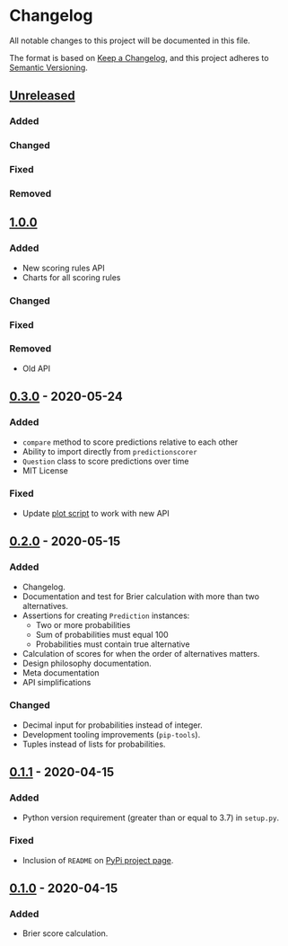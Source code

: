 <!-- markdownlint-disable MD024 -->

# Changelog

All notable changes to this project will be documented in this file.

The format is based on [Keep a Changelog](https://keepachangelog.com/en/1.0.0/), and this project adheres to [Semantic Versioning](https://semver.org/spec/v2.0.0.html).

## [Unreleased]

### Added

### Changed

### Fixed

### Removed

## [1.0.0]

### Added

- New scoring rules API
- Charts for all scoring rules

### Changed

### Fixed

### Removed

- Old API

## [0.3.0] - 2020-05-24

### Added

- `compare` method to score predictions relative to each other
- Ability to import directly from `predictionscorer`
- `Question` class to score predictions over time
- MIT License

### Fixed

- Update [plot script](plot.py) to work with new API

## [0.2.0] - 2020-05-15

### Added

- Changelog.
- Documentation and test for Brier calculation with more than two alternatives.
- Assertions for creating `Prediction` instances:
  - Two or more probabilities
  - Sum of probabilities must equal 100
  - Probabilities must contain true alternative
- Calculation of scores for when the order of alternatives matters.
- Design philosophy documentation.
- Meta documentation
- API simplifications

### Changed

- Decimal input for probabilities instead of integer.
- Development tooling improvements (`pip-tools`).
- Tuples instead of lists for probabilities.

## [0.1.1] - 2020-04-15

### Added

- Python version requirement (greater than or equal to 3.7) in `setup.py`.

### Fixed

- Inclusion of `README` on [PyPi project page](https://pypi.org/project/predictionscorer/).

## [0.1.0] - 2020-04-15

### Added

- Brier score calculation.

[unreleased]: https://github.com/yhoiseth/python-prediction-scorer/compare/v1.0.0...HEAD
[1.0.0]: https://github.com/yhoiseth/python-prediction-scorer/compare/v0.3.0...v1.0.0
[0.3.0]: https://github.com/yhoiseth/python-prediction-scorer/compare/v0.2.0...v0.3.0
[0.2.0]: https://github.com/yhoiseth/python-prediction-scorer/compare/v0.1.1...v0.2.0
[0.1.1]: https://github.com/yhoiseth/python-prediction-scorer/compare/v0.1.0...v0.1.1
[0.1.0]: https://github.com/yhoiseth/python-prediction-scorer/releases/tag/v0.1.0
